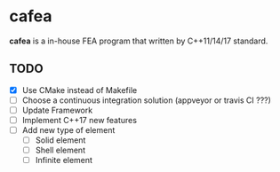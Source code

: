 # cafea
**cafea** is a in-house FEA program that written by C++11/14/17 standard.

## TODO

+ [x] Use CMake instead of Makefile
+ [ ] Choose a continuous integration solution (appveyor or travis CI ???)
+ [ ] Update Framework
+ [ ] Implement C++17 new features
+ [ ] Add new type of element
  + [ ] Solid element
  + [ ] Shell element
  + [ ] Infinite element
